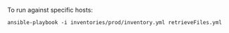 To run against specific hosts:

```
ansible-playbook -i inventories/prod/inventory.yml retrieveFiles.yml
```

